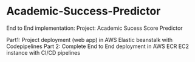 # Academic-Success-Predictor
End to End implementation: 
Project: Academic Sucess Score Predictor

Part1: Project deployment (web app) in AWS Elastic beanstalk with Codepipelines 
Part 2: Complete End to End deployment in AWS ECR EC2 instance with CI/CD pipelines
